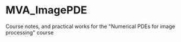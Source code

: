 # MVA_ImagePDE
Course notes, and practical works for the "Numerical PDEs for image processing" course
